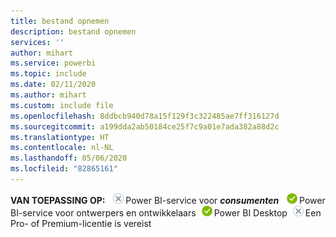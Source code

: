 ```yaml
---
title: bestand opnemen
description: bestand opnemen
services: ''
author: mihart
ms.service: powerbi
ms.topic: include
ms.date: 02/11/2020
ms.author: mihart
ms.custom: include file
ms.openlocfilehash: 8ddbcb940d78a15f129f3c322485ae7ff316127d
ms.sourcegitcommit: a199dda2ab50184ce25f7c9a01e7ada382a88d2c
ms.translationtype: HT
ms.contentlocale: nl-NL
ms.lasthandoff: 05/06/2020
ms.locfileid: "82865161"
---
```

<Token>**VAN TOEPASSING OP:** ![nee](media/no.png)Power BI-service voor ***consumenten*** ![ja](media/yes.png)Power BI-service voor ontwerpers en ontwikkelaars![ja](media/yes.png)Power BI Desktop![nee](media/no.png)Een Pro- of Premium-licentie is vereist</Token>